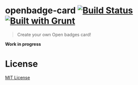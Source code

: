 openbadge-card [![Build Status](https://travis-ci.org/l-lin/openbadge-card.png?branch=master)](https://travis-ci.org/l-lin/openbadge-card) [![Built with Grunt](https://cdn.gruntjs.com/builtwith.png)](http://gruntjs.com/)
================
> Create your own Open badges card!

**Work in progress**

License
================
[MIT License](http://en.wikipedia.org/wiki/MIT_License)
